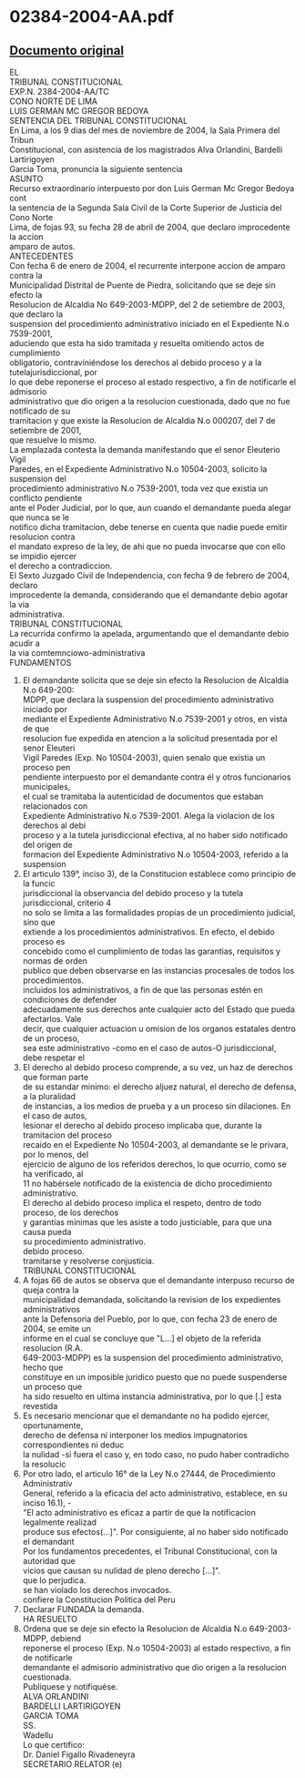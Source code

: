 
02384-2004-AA.pdf
=================
  
[Documento original](https://tc.gob.pe/jurisprudencia/2004/02384-2004-AA.pdf)  
---  
EL  
TRIBUNAL CONSTITUCIONAL  
EXP.N. 2384-2004-AA/TC  
CONO NORTE DE LIMA  
LUIS GERMAN MC GREGOR BEDOYA  
SENTENCIA DEL TRIBUNAL CONSTITUCIONAL  
En Lima, a los 9 dias del mes de noviembre de 2004, la Sala Primera del Tribun  
Constitucional, con asistencia de los magistrados Alva Orlandini, Bardelli Lartirigoyen  
Garcia Toma, pronuncia la siguiente sentencia  
ASUNTO  
Recurso extraordinario interpuesto por don Luis German Mc Gregor Bedoya cont  
la sentencia de la Segunda Sala Civil de la Corte Superior de Justicia del Cono Norte  
Lima, de fojas 93, su fecha 28 de abril de 2004, que declaro improcedente la accion  
amparo de autos.  
ANTECEDENTES  
Con fecha 6 de enero de 2004, el recurrente interpone accion de amparo contra la  
Municipalidad Distrital de Puente de Piedra, solicitando que se deje sin efecto la  
Resolucion de Alcaldia No 649-2003-MDPP, del 2 de setiembre de 2003, que declaro la  
suspension del procedimiento administrativo iniciado en el Expediente N.o 7539-2001,  
aduciendo que esta ha sido tramitada y resuelta omitiendo actos de cumplimiento  
obligatorio, contraviniéndose los derechos al debido proceso y a la tutelajurisdiccional, por  
lo que debe reponerse el proceso al estado respectivo, a fin de notificarle el admisorio  
administrativo que dio origen a la resolucion cuestionada, dado que no fue notificado de su  
tramitacion y que existe la Resolucion de Alcaldia N.o 000207, del 7 de setiembre de 2001,  
que resuelve lo mismo.  
La emplazada contesta la demanda manifestando que el senor Eleuterio Vigil  
Paredes, en el Expediente Administrativo N.o 10504-2003, solicito la suspension del  
procedimiento administrativo N.o 7539-2001, toda vez que existia un conflicto pendiente  
ante el Poder Judicial, por lo que, aun cuando el demandante pueda alegar que nunca se le  
notifico dicha tramitacion, debe tenerse en cuenta que nadie puede emitir resolucion contra  
el mandato expreso de la ley, de ahi que no pueda invocarse que con ello se impidio ejercer  
el derecho a contradiccion.  
El Sexto Juzgado Civil de Independencia, con fecha 9 de febrero de 2004, declaro  
improcedente la demanda, considerando que el demandante debio agotar la via  
administrativa.  
TRIBUNAL CONSTITUCIONAL  
La recurrida confirmo la apelada, argumentando que el demandante debio acudir a  
la via comtemnciowo-administrativa  
FUNDAMENTOS  
1. El demandante solicita que se deje sin efecto la Resolucion de Alcaldia N.o 649-200:  
MDPP, que declara la suspension del procedimiento administrativo iniciado por  
mediante el Expediente Administrativo N.o 7539-2001 y otros, en vista de que  
resolucion fue expedida en atencion a la solicitud presentada por el senor Eleuteri  
Vigil Paredes (Exp. No 10504-2003), quien senalo que existia un proceso pen  
pendiente interpuesto por el demandante contra él y otros funcionarios municipales,  
el cual se tramitaba la autenticidad de documentos que estaban relacionados con  
Expediente Administrativo N.o 7539-2001. Alega la violacion de los derechos al debi  
proceso y a la tutela jurisdiccional efectiva, al no haber sido notificado del origen de  
formacion del Expediente Administrativo N.o 10504-2003, referido a la suspension  
2. El articulo 139°, inciso 3), de la Constitucion establece como principio de la funcic  
jurisdiccional la observancia del debido proceso y la tutela jurisdiccional, criterio 4  
no solo se limita a las formalidades propias de un procedimiento judicial, sino que  
extiende a los procedimientos administrativos. En efecto, el debido proceso es  
concebido como el cumplimiento de todas las garantias, requisitos y normas de orden  
publico que deben observarse en las instancias procesales de todos los procedimientos.  
incluidos los administrativos, a fin de que las personas estén en condiciones de defender  
adecuadamente sus derechos ante cualquier acto del Estado que pueda afectarlos. Vale  
decir, que cualquier actuacion u omision de los organos estatales dentro de un proceso,  
sea este administrativo -como en el caso de autos-O jurisdiccional, debe respetar el  
3. El derecho al debido proceso comprende, a su vez, un haz de derechos que forman parte  
de su estandar minimo: el derecho aljuez natural, el derecho de defensa, a la pluralidad  
de instancias, a los medios de prueba y a un proceso sin dilaciones. En el caso de autos,  
lesionar el derecho al debido proceso implicaba que, durante la tramitacion del proceso  
recaido en el Expediente No 10504-2003, al demandante se le privara, por lo menos, del  
ejercicio de alguno de los referidos derechos, lo que ocurrio, como se ha verificado, al  
11 no habérsele notificado de la existencia de dicho procedimiento administrativo.  
El derecho al debido proceso implica el respeto, dentro de todo proceso, de los derechos  
y garantias minimas que les asiste a todo justiciable, para que una causa pueda  
su procedimiento administrativo.  
debido proceso.  
tramitarse y resolverse conjusticia.  
TRIBUNAL CONSTITUCIONAL  
4. A fojas 66 de autos se observa que el demandante interpuso recurso de queja contra la  
municipalidad demandada, solicitando la revision de los expedientes administrativos  
ante la Defensoria del Pueblo, por lo que, con fecha 23 de enero de 2004, se emite un  
informe en el cual se concluye que "L...] el objeto de la referida resolucion (R.A.  
649-2003-MDPP) es la suspension del procedimiento administrativo, hecho que  
constituye en un imposible juridico puesto que no puede suspenderse un proceso que  
ha sido resuelto en ultima instancia administrativa, por lo que [.] esta revestida  
5. Es necesario mencionar que el demandante no ha podido ejercer, oportunamente,  
derecho de defensa ni interponer los medios impugnatorios correspondientes ni deduc  
la nulidad -si fuera el caso y, en todo caso, no pudo haber contradicho la resolucic  
6. Por otro lado, el articulo 16° de la Ley N.o 27444, de Procedimiento Administrativ  
General, referido a la eficacia del acto administrativo, establece, en su inciso 16.1), -  
"El acto administrativo es eficaz a partir de que la notificacion legalmente realizad  
produce sus efectos(...]". Por consiguiente, al no haber sido notificado el demandant  
Por los fundamentos precedentes, el Tribunal Constitucional, con la autoridad que  
vicios que causan su nulidad de pleno derecho [...]".  
que lo perjudica.  
se han violado los derechos invocados.  
confiere la Constitucion Politica del Peru  
1. Declarar FUNDADA la demanda.  
HA RESUELTO  
2. Ordena que se deje sin efecto la Resolucion de Alcaldia N.o 649-2003-MDPP, debiend  
reponerse el proceso (Exp. N.o 10504-2003) al estado respectivo, a fin de notificarle  
demandante el admisorio administrativo que dio origen a la resolucion cuestionada.  
Publiquese y notifiquése.  
ALVA ORLANDINI  
BARDELLI LARTIRIGOYEN  
GARCIA TOMA  
SS.  
Wadellu  
Lo que certifico:  
Dr. Daniel Figallo Rivadeneyra  
SECRETARIO RELATOR (e)